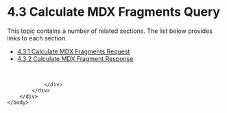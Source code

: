 <html dir="LTR" xmlns:mshelp="http://msdn.microsoft.com/mshelp" xmlns:ddue="http://ddue.schemas.microsoft.com/authoring/2003/5" xmlns:xlink="http://www.w3.org/1999/xlink" xmlns:tool="http://www.microsoft.com/tooltip">
    <head>
        <meta http-equiv="Content-Type" content="text/html; CHARSET=utf-8"></meta>
        <meta name="save" content="history"></meta>
        <title>4.3 Calculate MDX Fragments Query</title>
        <xml>
            <mshelp:toctitle title="4.3 Calculate MDX Fragments Query"></mshelp:toctitle>
            <mshelp:rltitle title="[MS-SSAS8]: Calculate MDX Fragments Query"></mshelp:rltitle>
            <mshelp:keyword index="A" term="8536b22a-f5c7-4711-b87f-c7e14d81f772"></mshelp:keyword>
            <mshelp:attr name="DCSext.ContentType" value="open specification"></mshelp:attr>
            <mshelp:attr name="AssetID" value="8536b22a-f5c7-4711-b87f-c7e14d81f772"></mshelp:attr>
            <mshelp:attr name="TopicType" value="kbRef"></mshelp:attr>
            <mshelp:attr name="DCSext.Title" value="[MS-SSAS8]: Calculate MDX Fragments Query" />
        </xml>
    </head>
    <body>
        <div id="header">
            <h1 class="heading">4.3 Calculate MDX Fragments Query</h1>
        </div>
        <div id="mainSection">
            <div id="mainBody">
                <div id="allHistory" class="saveHistory"></div>
                <div id="sectionSection0" class="section" name="collapseableSection">
                    <p>This topic contains a number of related sections. The list below provides links to each section.<br /></p><ul><li><span><a href="51199b0e-b20a-47f4-8e82-f98fc5e9dcd2.md">4.3.1 Calculate MDX Fragments Request</a></span></li><li><span><a href="0d79f517-a065-4015-b9c8-c2369a611568.md">4.3.2 Calculate MDX Fragment Response</a></span></li></ul><p><br /></p>


                </div>
            </div>
        </div>
    </body>
</html>